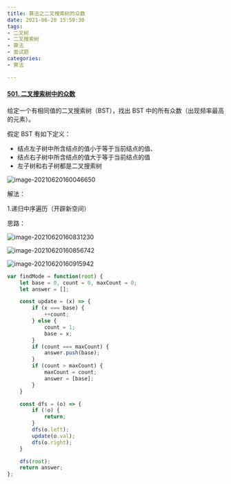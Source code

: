 ```yaml
---
title: 算法之二叉搜索树的众数
date: 2021-06-20 15:59:30
tags:
- 二叉树
- 二叉搜索树
- 算法
- 面试题
categories:
- 算法

---
```


#### [501. 二叉搜索树中的众数](https://leetcode-cn.com/problems/find-mode-in-binary-search-tree/)

给定一个有相同值的二叉搜索树（BST），找出 BST 中的所有众数（出现频率最高的元素）。

假定 BST 有如下定义：

- 结点左子树中所含结点的值小于等于当前结点的值、
- 结点右子树中所含结点的值大于等于当前结点的值
- 左子树和右子树都是二叉搜索树

![image-20210620160046650](image-20210620160046650.png)



解法：

1.递归中序遍历（开辟新空间）

思路：

![image-20210620160831230](D:\Blogs\NollieLeo.github.io\source\_posts\算法之二叉搜索树的众数\image-20210620160831230.png)

![image-20210620160856742](D:\Blogs\NollieLeo.github.io\source\_posts\算法之二叉搜索树的众数\image-20210620160856742.png)

![image-20210620160915942](D:\Blogs\NollieLeo.github.io\source\_posts\算法之二叉搜索树的众数\image-20210620160915942.png)

```js
var findMode = function(root) {
    let base = 0, count = 0, maxCount = 0;
    let answer = [];

    const update = (x) => {
        if (x === base) {
            ++count;
        } else {
            count = 1;
            base = x;
        }
        if (count === maxCount) {
            answer.push(base);
        }
        if (count > maxCount) {
            maxCount = count;
            answer = [base];
        }
    }

    const dfs = (o) => {
        if (!o) {
            return;
        }
        dfs(o.left);
        update(o.val);
        dfs(o.right);
    }

    dfs(root);
    return answer;
};
```

